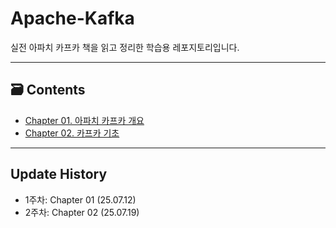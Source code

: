 # Apache-Kafka
실전 아파치 카프카 책을 읽고 정리한 학습용 레포지토리입니다.


---
## 🗃️ Contents
- [Chapter 01. 아파치 카프카 개요](/chapter01/chapter-01.md)
- [Chapter 02. 카프카 기초](/chapter02/chatper-02.md)



---
## Update History
- 1주차: Chapter 01 (25.07.12)
- 2주차: Chapter 02 (25.07.19)
